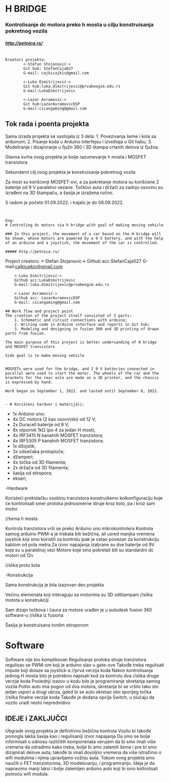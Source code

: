 # H BRIDGE

###  Kontrolisanje dc motora preko h mosta u cilju konstruisanja pokretnog vozila

##### http://petnica.rs/

```

Kreatori projekta:
        <-Stefan Stojanović->
        Git hub: StefanCaja027
        G-mail: cajkicajkic@gmail.com

        <-Luka Dimitrijević->
        Git hub:luka.dimitrijevic@prvabeogim.edu.rs
        G-mail:LukaDimitrijevic

        <-Lazar Avramović->
        Git hub:LazarAvramovicDSP
        G-mail:cicangaming@gmail.com

```
## Tok rada i poenta projekta
Sama izrada projekta se sastojala iz 3 dela:
    1. Povezivanja šeme i kola sa arduinom;
    2. Pisanje koda u Arduino interfejsu i izveštaja u Git habu;
    3. Modeliranje i dizajniranje u fjužn 360 i 3D štampa crtanih delova iz fjužna.

Glavna svrha ovog projekta je bolje razumevanje h mosta i MOSFET transistora

Sekundarni cilj ovog projekta je konstruisanje pokretnog vozila

Za most su korišćenji MOSFET-ovi, a za pokretanje motora su korišćene 2 baterije od 9 V paralelno vezane. Točkovi auta i držači za zadnju osovinu su izrađeni na 3D štampaču, a šasija je izražena ručno.

S radom je početo 01.09.2022. i trajalo je do 08.09.2022.



```


Eng:
# Controling dc motors via h bridge with goal of making moving vehicle

### In this project, the movement of a car based on the H bridge will be shown, whose motors are powered by a 9 V battery, and with the help of an arduino and a joystick, the movement of the car is controlled.

##### http://petnica.rs/

```

Project creators:
        <-Stefan Stojanovic->
        Github acc:StefanCaja027
        G-mail:cajkicajkic@gmail.com

        <-Luka Dimitrijević->
        Github acc:LukaDimitrijevic
        G-mail:luka.dimitrijevic@prvabeogim.edu.rs

        <-Lazar Avramović->
        Github acc: LazarAvramovicDSP
        G-mail: cicangaming@gmail.com

```
## Work flow and project point
The creation of the project itself consisted of 3 parts:
    1. Schematic and circuit connections with arduino;
    2. Writing code in Arduino interface and reports in Git hub;
    3. Modeling and designing in fusion 360 and 3D printing of drawn parts from fusion.

The main purpose of this project is better undersanding of H bridge and MOSFET transistors

Side goal is to make moving vehicle


MOSFETs were used for the bridge, and 2 9 V batteries connected in parallel were used to start the motor. The wheels of the car and the brackets for the rear axle are made on a 3D printer, and the chassis is expressed by hand.

Work began on September 1, 2022. and lasted until September 8, 2022.


```

```
- # Korišćeni hardver i materijali:
```
- 1x Arduino uno;
- 4x DC motora (2 kao osovinski) od 12 V;
- 2x Duracell baterije od 9 V;
- 8x otpornik 1kΩ (po 4 za jedan H most);
- 4x IRF3415 N kanalnih MOSFET tranzistora;
- 4x IRF5305 P kanalnih MOSFET tranzistora;
- 1x džojstik;
- 3x odsečaka protoploče;
- džamperi;
- 4x točka od 3D filamenta;
- 2x držača od 3D filamenta;
- šasija od stiropora;
- ekseri;

-Hardware

Koristeći prekidačku osobinu tranzistora konstruišemo kolkonfiguraciju koje će kontrolisati smer protoka jednosmerne struje kroz kolo, pa i kroz sam motor.

//šema h mosta

Kontrola tranzistora vrši se preko Arduino uno mikrokontrolera
Kontrola samog arduino PWM-a je trebala biti bežična, ali usred manjka vremena joystick koji smo koristili za kontrolu ipak je ostao povezan za konstrukciju kablom od pola metra
Za izvor napajanja izabrane su dve baterije od 9V koje su u paralelnoj vezi
Motore koje smo pokretali bili su standardni dc motori od 12v

//slika proto kola

-Konstrukcija

Sama konstrukcija je bila izazovan deo projekta

Većinu elemenata koji interaguju sa motorima su 3D odštampani
//slika motota u konstrukciji

Sam dizajn točkova i čaura za motore urađen je u autodesk fusion 360 software-u
//slika iz fusiona

Šasija je konstruisana tvrdim stiroporom

# Software

Software nije bio komplikovan
Regulisanje protoka struje tranzistora regulisao se PWM-om koji je arduino slao u gate-ove
Takođe treba regulisati impute koji dolaze sa joystick-a
//prva verzija koda
Nakon kontrolisanja jednog H mosta bilo je potrebno napisati kod za kontrolu dva
//slika druge verzije koda
Poslednji izazov u kodu bilo je programiranje skretanja samog vozila
Pošto auto ima pogon od dva motora, skretanje bi se vršilo tako sto jedan uspori a drugi ubrza, gded bi se auto okretao oko sporijeg točka
//slika finalne verzije koda
Takođe je dodana opcija Switch, u slučaju da vozilo uradi nesto nepredvidivo

## IDEJE i ZAKLJUČCI

Ubgrade ovog projekta je definitivno bežična kontrola
Vozilu bi takođe pomogla lakša šasija kao i regulisaniji izvor napajanja
Da smo se bolje informisali o odnosu različitih komponenata verujem da bi smo imali više vremena da odradimo kako treba, bolje bi smo zalemili šeme i pre bi smo dizajnirali delove auta, takođe bi imali dovoljno vremena da više istražimo o wifi modulima i njima upravljamo vožnju auta.
Tokom ovog projekta smo naučili o FET tranzistorima, 3D modelovanju, i programiranju.
Ideja je da napravimo manji laksi i bolje zalemljen arduino auto koji bi smo koltrolisali pomoću wifi modula.
